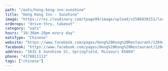 ```yaml
---
path: "/eats/hong-kong-inn-sunshine"
title: "Hong Kong Inn - Sunshine"
image: "https://res.cloudinary.com/tpage99/image/upload/v1586830151/local417eats/local417eatslogo.png"
orderops: "drive-thru, takeout"
category: "eats"
hours: "10:30am-10pm every day"
eatsType: "Chinese"
website: "https://www.facebook.com/pages/Hong%20Kong%20Restaurant/120448781300126/"
facebook: "https://www.facebook.com/pages/Hong%20Kong%20Restaurant/120448781300126/"
address: "1632 E Sunshine St, Springfield, Missouri 65804"
phone: "4178811113"
tags: ["chinese"]
---
```

